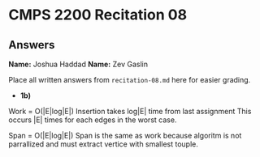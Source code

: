 # CMPS 2200 Recitation 08

## Answers

**Name:** Joshua Haddad
**Name:** Zev Gaslin


Place all written answers from `recitation-08.md` here for easier grading.



- **1b)**
  
Work = O(|E|log|E|)
Insertion takes log|E| time from last assignment
This occurs |E| times for each edges in the worst case.

Span = O(|E|log|E|)
Span is the same as work because algoritm is not parrallized and must extract vertice with smallest touple.

